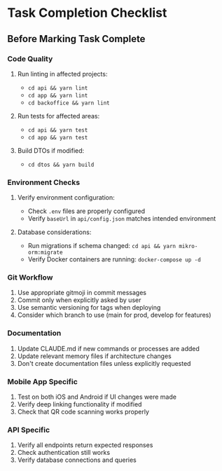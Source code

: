 # Task Completion Checklist

## Before Marking Task Complete

### Code Quality
1. Run linting in affected projects:
   - `cd api && yarn lint`
   - `cd app && yarn lint`
   - `cd backoffice && yarn lint`

2. Run tests for affected areas:
   - `cd api && yarn test`
   - `cd app && yarn test`

3. Build DTOs if modified:
   - `cd dtos && yarn build`

### Environment Checks
1. Verify environment configuration:
   - Check `.env` files are properly configured
   - Verify `baseUrl` in `api/config.json` matches intended environment

2. Database considerations:
   - Run migrations if schema changed: `cd api && yarn mikro-orm:migrate`
   - Verify Docker containers are running: `docker-compose up -d`

### Git Workflow
1. Use appropriate gitmoji in commit messages
2. Commit only when explicitly asked by user
3. Use semantic versioning for tags when deploying
4. Consider which branch to use (main for prod, develop for features)

### Documentation
1. Update CLAUDE.md if new commands or processes are added
2. Update relevant memory files if architecture changes
3. Don't create documentation files unless explicitly requested

### Mobile App Specific
1. Test on both iOS and Android if UI changes were made
2. Verify deep linking functionality if modified
3. Check that QR code scanning works properly

### API Specific  
1. Verify all endpoints return expected responses
2. Check authentication still works
3. Verify database connections and queries
